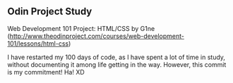 ## Odin Project Study

Web Development 101
Project: HTML/CSS
by G1ne  (http://www.theodinproject.com/courses/web-development-101/lessons/html-css)

I have restarted my 100 days of code, as I have spent a lot of time in study, without documenting it among life getting in the way.  However, this commit is my commitment! Ha! XD
